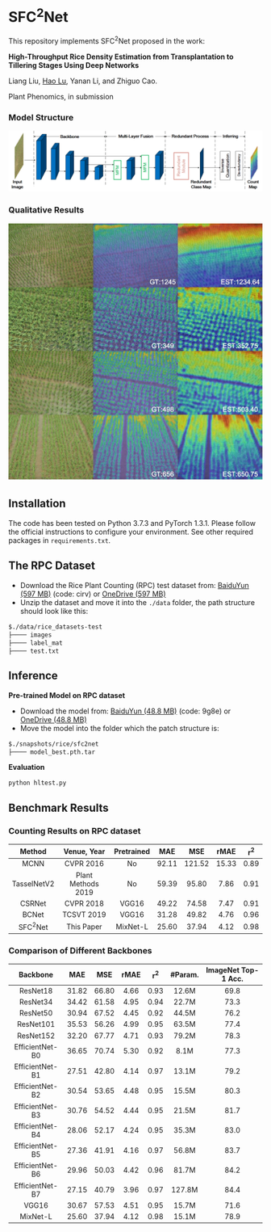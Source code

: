 # SFC<sup>2</sup>Net
This repository implements SFC<sup>2</sup>Net proposed in the work:

**High-Throughput Rice Density Estimation from Transplantation to Tillering Stages Using Deep Networks**

Liang Liu, [Hao Lu](https://sites.google.com/site/poppinace/), Yanan Li, and Zhiguo Cao.

Plant Phenomics, in submission

### Model Structure
<p align="left">
  <img src="overview.png" width="850" title="Example"/>
</p>

### Qualitative Results 
<p align="left">
  <img src="result.png" width="850" title="Example"/>
</p>

## Installation
The code has been tested on Python 3.7.3 and PyTorch 1.3.1. Please follow the
official instructions to configure your environment. See other required packages
in `requirements.txt`.


## The RPC Dataset
* Download the Rice Plant Counting (RPC) test dataset from: [BaiduYun (597 
MB)](https://pan.baidu.com/s/12IDidkL267dpNSvNrcFRUQ) (code: cirv) or [OneDrive (597 
MB)](https://1drv.ms/u/s!AkNf_IPSDakh5zGoa6svOTC_Nmwr?e=nLkAlR)
* Unzip the dataset and move it into the `./data` folder, the path structure should look like this:
````
$./data/rice_datasets-test
├──── images
├──── label_mat
├──── test.txt
````

## Inference
**Pre-trained Model on RPC dataset**
* Download the model from: [BaiduYun (48.8 
MB)](https://pan.baidu.com/s/1pWowlSpKdhg6l_9qET2yUw) (code: 9g8e) or [OneDrive (48.8 
MB)](https://1drv.ms/u/s!AkNf_IPSDakh5zdqa5c8Co5QzB9y?e=SAiyly)
* Move the model into the folder which the patch structure is:
````
$./snapshots/rice/sfc2net
├──── model_best.pth.tar
````

**Evaluation**
```python
python hltest.py
```

## Benchmark Results

### Counting Results on RPC dataset
| Method              | Venue, Year           | Pretrained    | MAE    | MSE    | rMAE  | r<sup>2</sup> |
| :--:                | :--:                  | :--:          | :--:   | :--:   | :--:  | :--:          |
| MCNN                | CVPR   2016           | No            | 92.11  | 121.52 | 15.33 | 0.89          |
| TasselNetV2         | Plant Methods   2019  | No            | 59.39  | 95.80  | 7.86  | 0.91          |
| CSRNet              | CVPR   2018           | VGG16         | 49.22  | 74.58  | 7.47  | 0.91          |
| BCNet               | TCSVT  2019           | VGG16         | 31.28  | 49.82  | 4.76  | 0.96          |
| SFC<sup>2</sup>Net  | This Paper            | MixNet-L      | 25.60  | 37.94  | 4.12  | 0.98          |


### Comparison of Different Backbones
| Backbone            | MAE    | MSE    | rMAE | r<sup>2</sup> |    #Param.    | ImageNet Top-1 Acc.|
| :--:                | :--:   | :--:   | :--: |      :--:     |    :--:       | :--: |
| ResNet18            | 31.82  | 66.80  | 4.66 |      0.93     |    12.6M      | 69.8 |
| ResNet34            | 34.42  | 61.58  | 4.95 |      0.94     |    22.7M      | 73.3 |
| ResNet50            | 30.94  | 67.52  | 4.45 |      0.92     |    44.5M      | 76.2 |
| ResNet101           | 35.53  | 56.26  | 4.99 |      0.95     |    63.5M      | 77.4 |
| ResNet152           | 32.20  | 67.77  | 4.71 |      0.93     |    79.2M      | 78.3 |
| EfficientNet-B0     | 36.65  | 70.74  | 5.30 |      0.92     |    8.1M       | 77.3 |
| EfficientNet-B1     | 27.51  | 42.80  | 4.14 |      0.97     |    13.1M      | 79.2 |
| EfficientNet-B2     | 30.54  | 53.65  | 4.48 |      0.95     |    15.5M      | 80.3 |
| EfficientNet-B3     | 30.76  | 54.52  | 4.44 |      0.95     |    21.5M      | 81.7 |
| EfficientNet-B4     | 28.06  | 52.17  | 4.24 |      0.95     |    35.3M      | 83.0 |
| EfficientNet-B5     | 27.36  | 41.91  | 4.16 |      0.97     |    56.8M      | 83.7 |
| EfficientNet-B6     | 29.96  | 50.03  | 4.42 |      0.96     |    81.7M      | 84.2 |
| EfficientNet-B7     | 27.15  | 40.79  | 3.96 |      0.97     |    127.8M     | 84.4 |
| VGG16               | 30.67  | 57.53  | 4.51 |      0.95     |    15.7M      | 71.6 |
| MixNet-L            | 25.60  | 37.94  | 4.12 |      0.98     |    15.1M      | 78.9 |


